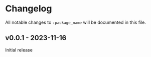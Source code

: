 # Changelog

All notable changes to `:package_name` will be documented in this file.

## v0.0.1 - 2023-11-16

Initial release
